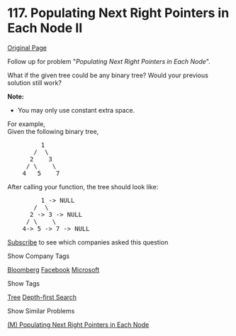 # 117. Populating Next Right Pointers in Each Node II

[Original Page](https://leetcode.com/problems/populating-next-right-pointers-in-each-node-ii/)

Follow up for problem "_Populating Next Right Pointers in Each Node_".

What if the given tree could be any binary tree? Would your previous solution still work?

**Note:**

*   You may only use constant extra space.

For example,  
Given the following binary tree,  

<pre>         1
       /  \
      2    3
     / \    \
    4   5    7
</pre>

After calling your function, the tree should look like:  

<pre>         1 -> NULL
       /  \
      2 -> 3 -> NULL
     / \    \
    4-> 5 -> 7 -> NULL
</pre>

<div>

[Subscribe](/subscribe/) to see which companies asked this question

</div>

<div>

<div id="company_tags" class="btn btn-xs btn-warning">Show Company Tags</div>

<span class="hidebutton">[Bloomberg](/company/bloomberg/) [Facebook](/company/facebook/) [Microsoft](/company/microsoft/)</span></div>

<div>

<div id="tags" class="btn btn-xs btn-warning">Show Tags</div>

<span class="hidebutton">[Tree](/tag/tree/) [Depth-first Search](/tag/depth-first-search/)</span></div>

<div>

<div id="similar" class="btn btn-xs btn-warning">Show Similar Problems</div>

<span class="hidebutton">[(M) Populating Next Right Pointers in Each Node](/problems/populating-next-right-pointers-in-each-node/)</span></div>